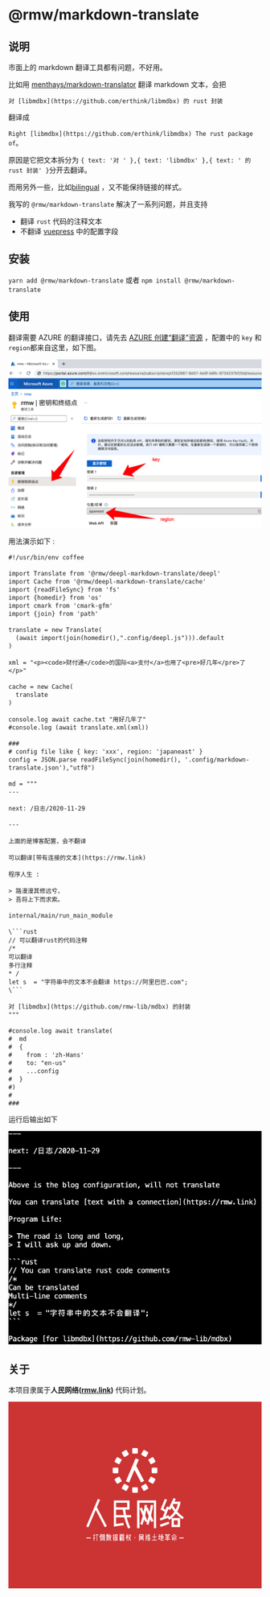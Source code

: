 <!-- 本文件由 ./readme.make.md 自动生成，请不要直接修改此文件 -->

# @rmw/markdown-translate

## 说明

市面上的 markdown 翻译工具都有问题，不好用。

比如用 [menthays/markdown-translator](https://github.com/menthays/markdown-translator) 翻译 markdown 文本，会把

`对 [libmdbx](https://github.com/erthink/libmdbx) 的 rust 封装`

翻译成

`Right [libmdbx](https://github.com/erthink/libmdbx) The rust package of`。

原因是它把文本拆分为 ```{ text: '对 ' },{ text: 'libmdbx' },{ text: ' 的 rust 封装' }```分开去翻译。

而用另外一些，比如[bilingual](https://github.com/zjp-CN/bilingual/issues/22) ，又不能保持链接的样式。

我写的 `@rmw/markdown-translate` 解决了一系列问题，并且支持

* 翻译 `rust` 代码的注释文本
* 不翻译 [vuepress](https://v2.vuepress.vuejs.org/zh/reference/default-theme/frontmatter.html#prev) 中的配置字段

##  安装

`yarn add @rmw/markdown-translate` 或者 `npm install @rmw/markdown-translate`

## 使用

翻译需要 AZURE 的翻译接口，请先去 [AZURE 创建“翻译”资源](https://docs.microsoft.com/zh-cn/azure/cognitive-services/translator/translator-how-to-signup) ，配置中的 `key` 和 `region`都来自这里，如下图。

![](https://raw.githubusercontent.com/gcxfd/img/gh-pages/oGNsXv.png)

用法演示如下 :

```
#!/usr/bin/env coffee

import Translate from '@rmw/deepl-markdown-translate/deepl'
import Cache from '@rmw/deepl-markdown-translate/cache'
import {readFileSync} from 'fs'
import {homedir} from 'os'
import cmark from 'cmark-gfm'
import {join} from 'path'

translate = new Translate(
  (await import(join(homedir(),".config/deepl.js"))).default
)

xml = "<p><code>财付通</code>的国际<a>支付</a>也用了<pre>好几年</pre>了</p>"

cache = new Cache(
  translate
)

console.log await cache.txt "用好几年了"
#console.log (await translate.xml(xml))

###
# config file like { key: 'xxx', region: 'japaneast' }
config = JSON.parse readFileSync(join(homedir(), '.config/markdown-translate.json'),"utf8")

md = """
---

next: /日志/2020-11-29

---

上面的是博客配置，会不翻译

可以翻译[带有连接的文本](https://rmw.link)

程序人生 :

> 路漫漫其修远兮，
> 吾将上下而求索。

internal/main/run_main_module

\```rust
// 可以翻译rust的代码注释
/*
可以翻译
多行注释
* /
let s  = "字符串中的文本不会翻译 https://阿里巴巴.com";
\```

对 [libmdbx](https://github.com/rmw-lib/mdbx) 的封装
"""

#console.log await translate(
#  md
#  {
#    from : 'zh-Hans'
#    to: "en-us"
#    ...config
#  }
#)
#
###
```

运行后输出如下

![](https://raw.githubusercontent.com/gcxfd/img/gh-pages/CtyefT.png)

## 关于

本项目隶属于**人民网络([rmw.link](//rmw.link))** 代码计划。

![人民网络](https://raw.githubusercontent.com/rmw-link/logo/master/rmw.red.bg.svg)